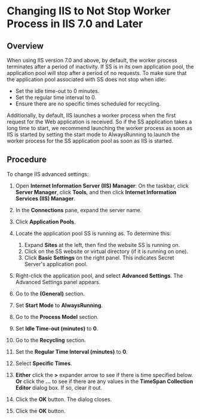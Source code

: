[title]: # (Changing IIS to Not Stop Worker Process in IIS 7.0 and Later)
[tags]: # (troubleshooting, workaround, IIS, worker process)
[priority]: # (1000)

# Changing IIS to Not Stop Worker Process in IIS 7.0 and Later

## Overview 

When using IIS version 7.0 and above, by default, the worker process terminates after a period of inactivity. If SS is in its own application pool, the application pool will stop after a period of no requests. To make sure that the application pool associated with SS does not stop when idle:

- Set the idle time-out to 0 minutes.
- Set the regular time interval to 0.
- Ensure there are no specific times scheduled for recycling. 

Additionally, by default, IIS launches a worker process when the first request for the Web application is received. So if the SS application takes a long time to start, we recommend launching the worker process as soon as IIS is started by setting the start mode to AlwaysRunning to launch the worker process for the SS application pool as soon as IIS is started.

## Procedure 

To change IIS advanced settings:

1. Open **Internet Information Server (IIS) Manager**: On the taskbar, click **Server Manager**, click **Tools**, and then click **Internet Information Services (IIS) Manager**.

2. In the **Connections** pane, expand the server name.
2. Click **Application Pools**.

3. Locate the application pool SS is running as. To determine this:
   1. Expand **Sites** at the left, then find the website SS is running on. 
   1. Click on the SS website or virtual directory (if it is running on one).
   1. Click **Basic Settings** on the right panel. This indicates Secret Server's application pool.

4. Right-click the application pool, and select **Advanced Settings**. The Advanced Settings panel appears.
4. Go to the **(General)** section.
4. Set **Start Mode** to **AlwaysRunning**.
4. Go to the **Process Model** section.
4. Set **Idle Time-out (minutes)** to **0**.
4. Go to the **Recycling** section.
4. Set the **Regular Time Interval (minutes)** to **0**.
4. Select **Specific Times**.
4. **Either** click the **>** expander arrow to see if there is time specified below.
   **Or** click the **...** to see if there are any values in the **TimeSpan Collection Editor** dialog box. 
   If so, clear it out.
4. Click the **OK** button. The dialog closes.
4. Click the **OK** button.